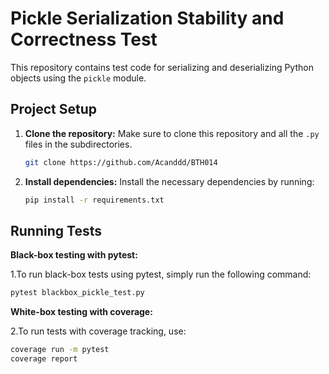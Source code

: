 # Pickle Serialization Stability and Correctness Test
This repository contains test code for serializing and deserializing Python objects using the `pickle` module.

## Project Setup

1. **Clone the repository:**
   Make sure to clone this repository and all the `.py` files in the subdirectories.

   ```bash
   git clone https://github.com/Acanddd/BTH014

2. **Install dependencies:**
Install the necessary dependencies by running:
   ```bash
   pip install -r requirements.txt

## Running Tests
**Black-box testing with pytest:**

1.To run black-box tests using pytest, simply run the following command:

  ```bash
  pytest blackbox_pickle_test.py
```
**White-box testing with coverage:**

2.To run tests with coverage tracking, use:

  ```bash
  coverage run -m pytest
  coverage report

